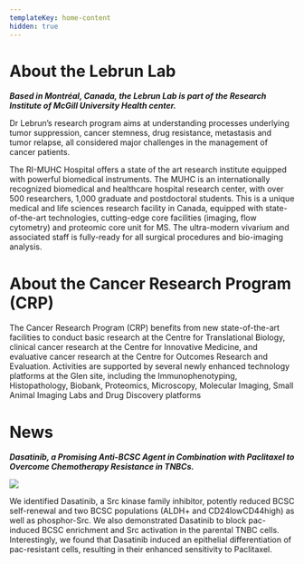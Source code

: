 ```yaml
---
templateKey: home-content
hidden: true
---
```

# About the Lebrun Lab

**_Based in Montréal, Canada, the Lebrun Lab is part of the Research Institute of McGill University Health center._**

Dr Lebrun’s research program aims at understanding processes underlying tumor suppression, cancer stemness, drug resistance, metastasis and tumor relapse, all considered major challenges in the management of cancer patients.

The RI-MUHC Hospital offers a state of the art research institute equipped with powerful biomedical instruments. The MUHC is an internationally recognized biomedical and healthcare hospital research center, with over 500 researchers, 1,000 graduate and postdoctoral students. This is a unique medical and life sciences research facility in Canada, equipped with state-of-the-art technologies, cutting-edge core facilities (imaging, flow cytometry) and proteomic core unit for MS. The ultra-modern vivarium and associated staff is fully-ready for all surgical procedures and bio-imaging analysis.

# About the Cancer Research Program (CRP)

The Cancer Research Program (CRP) benefits from new state-of-the-art facilities to conduct basic research at the Centre for Translational Biology, clinical cancer research at the Centre for Innovative Medicine, and evaluative cancer research at the Centre for Outcomes Research and Evaluation. Activities are supported by several newly enhanced technology platforms at the Glen site, including the Immunophenotyping, Histopathology, Biobank, Proteomics, Microscopy, Molecular Imaging, Small Animal Imaging Labs and Drug Discovery platforms

# News

**_Dasatinib, a Promising Anti-BCSC Agent in Combination with Paclitaxel to Overcome Chemotherapy Resistance in TNBCs._**

![](/img/dasatinib.gif)

We identified Dasatinib, a Src kinase family inhibitor, potently reduced BCSC self-renewal and two BCSC populations (ALDH+ and CD24lowCD44high) as well as phosphor-Src. We also demonstrated Dasatinib to block pac-induced BCSC enrichment and Src activation in the parental TNBC cells. Interestingly, we found that Dasatinib induced an epithelial differentiation of pac-resistant cells, resulting in their enhanced sensitivity to Paclitaxel.
